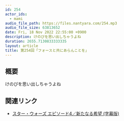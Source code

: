 ```yaml
---
id: 254
actor_ids:
  - mami
audio_file_path: https://files.nantyara.com/254.mp3
audio_file_size: 63813652
date: Fri, 18 Nov 2022 22:55:00 +0900
description: けのびを思い出しちゃうよね
duration: 2655.7130833333335
layout: article
title: 第254回「フォースと共にあらんことを」
---
```

## 概要

けのびを思い出しちゃうよね

## 関連リンク

* [スター・ウォーズ エピソード4／新たなる希望 (字幕版)](https://www.amazon.co.jp/dp/B00VLAV83Q)